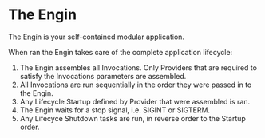# The Engin

The Engin is your self-contained modular application.

When ran the Engin takes care of the complete application lifecycle:

1. The Engin assembles all Invocations. Only Providers that are required to satisfy
   the Invocations parameters are assembled.
2. All Invocations are run sequentially in the order they were passed in to the Engin.
3. Any Lifecycle Startup defined by Provider that were assembled is ran.
4. The Engin waits for a stop signal, i.e. SIGINT or SIGTERM.
5. Any Lifecyce Shutdown tasks are run, in reverse order to the Startup order.
